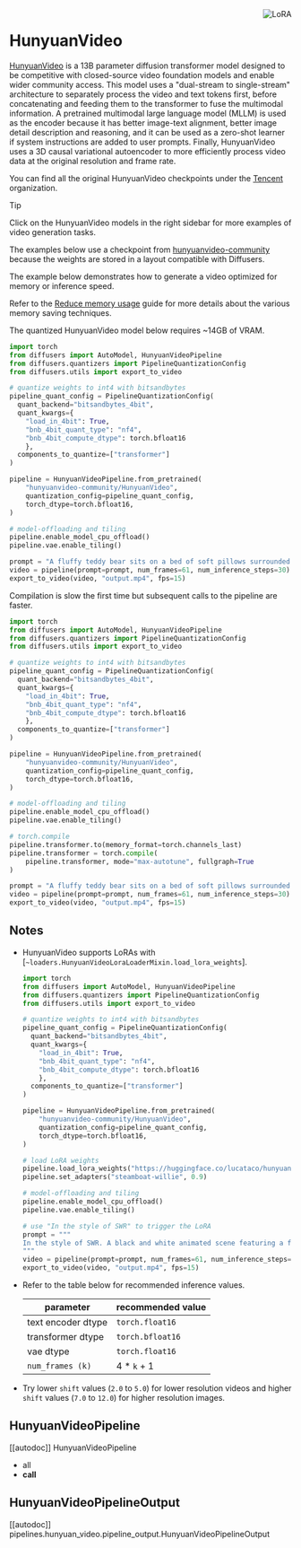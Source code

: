 <!-- Copyright 2024 The HuggingFace Team. All rights reserved.
#
# Licensed under the Apache License, Version 2.0 (the "License");
# you may not use this file except in compliance with the License.
# You may obtain a copy of the License at
#
#     http://www.apache.org/licenses/LICENSE-2.0
#
# Unless required by applicable law or agreed to in writing, software
# distributed under the License is distributed on an "AS IS" BASIS,
# WITHOUT WARRANTIES OR CONDITIONS OF ANY KIND, either express or implied.
# See the License for the specific language governing permissions and
# limitations under the License. -->

<div style="float: right;">
  <div class="flex flex-wrap space-x-1">
    <img alt="LoRA" src="https://img.shields.io/badge/LoRA-d8b4fe?style=flat"/>
  </div>
</div>

# HunyuanVideo

[HunyuanVideo](https://huggingface.co/papers/2412.03603) is a 13B parameter diffusion transformer model designed to be competitive with closed-source video foundation models and enable wider community access. This model uses a "dual-stream to single-stream" architecture to separately process the video and text tokens first, before concatenating and feeding them to the transformer to fuse the multimodal information. A pretrained multimodal large language model (MLLM) is used as the encoder because it has better image-text alignment, better image detail description and reasoning, and it can be used as a zero-shot learner if system instructions are added to user prompts. Finally, HunyuanVideo uses a 3D causal variational autoencoder to more efficiently process video data at the original resolution and frame rate.

You can find all the original HunyuanVideo checkpoints under the [Tencent](https://huggingface.co/tencent) organization.

> [!TIP]
> Click on the HunyuanVideo models in the right sidebar for more examples of video generation tasks.
>
> The examples below use a checkpoint from [hunyuanvideo-community](https://huggingface.co/hunyuanvideo-community) because the weights are stored in a layout compatible with Diffusers.

The example below demonstrates how to generate a video optimized for memory or inference speed.

<hfoptions id="usage">
<hfoption id="memory">

Refer to the [Reduce memory usage](../../optimization/memory) guide for more details about the various memory saving techniques.

The quantized HunyuanVideo model below requires ~14GB of VRAM.

```py
import torch
from diffusers import AutoModel, HunyuanVideoPipeline
from diffusers.quantizers import PipelineQuantizationConfig
from diffusers.utils import export_to_video

# quantize weights to int4 with bitsandbytes
pipeline_quant_config = PipelineQuantizationConfig(
  quant_backend="bitsandbytes_4bit",
  quant_kwargs={
    "load_in_4bit": True,
    "bnb_4bit_quant_type": "nf4",
    "bnb_4bit_compute_dtype": torch.bfloat16
    },
  components_to_quantize=["transformer"]
)

pipeline = HunyuanVideoPipeline.from_pretrained(
    "hunyuanvideo-community/HunyuanVideo",
    quantization_config=pipeline_quant_config,
    torch_dtype=torch.bfloat16,
)

# model-offloading and tiling
pipeline.enable_model_cpu_offload()
pipeline.vae.enable_tiling()

prompt = "A fluffy teddy bear sits on a bed of soft pillows surrounded by children's toys."
video = pipeline(prompt=prompt, num_frames=61, num_inference_steps=30).frames[0]
export_to_video(video, "output.mp4", fps=15)
```

</hfoption>
<hfoption id="inference speed">

Compilation is slow the first time but subsequent calls to the pipeline are faster.

```py
import torch
from diffusers import AutoModel, HunyuanVideoPipeline
from diffusers.quantizers import PipelineQuantizationConfig
from diffusers.utils import export_to_video

# quantize weights to int4 with bitsandbytes
pipeline_quant_config = PipelineQuantizationConfig(
  quant_backend="bitsandbytes_4bit",
  quant_kwargs={
    "load_in_4bit": True,
    "bnb_4bit_quant_type": "nf4",
    "bnb_4bit_compute_dtype": torch.bfloat16
    },
  components_to_quantize=["transformer"]
)

pipeline = HunyuanVideoPipeline.from_pretrained(
    "hunyuanvideo-community/HunyuanVideo",
    quantization_config=pipeline_quant_config,
    torch_dtype=torch.bfloat16,
)

# model-offloading and tiling
pipeline.enable_model_cpu_offload()
pipeline.vae.enable_tiling()

# torch.compile
pipeline.transformer.to(memory_format=torch.channels_last)
pipeline.transformer = torch.compile(
    pipeline.transformer, mode="max-autotune", fullgraph=True
)

prompt = "A fluffy teddy bear sits on a bed of soft pillows surrounded by children's toys."
video = pipeline(prompt=prompt, num_frames=61, num_inference_steps=30).frames[0]
export_to_video(video, "output.mp4", fps=15)
```

</hfoption>
</hfoptions>

## Notes

- HunyuanVideo supports LoRAs with [`~loaders.HunyuanVideoLoraLoaderMixin.load_lora_weights`].

  ```py
  import torch
  from diffusers import AutoModel, HunyuanVideoPipeline
  from diffusers.quantizers import PipelineQuantizationConfig
  from diffusers.utils import export_to_video

  # quantize weights to int4 with bitsandbytes
  pipeline_quant_config = PipelineQuantizationConfig(
    quant_backend="bitsandbytes_4bit",
    quant_kwargs={
      "load_in_4bit": True,
      "bnb_4bit_quant_type": "nf4",
      "bnb_4bit_compute_dtype": torch.bfloat16
      },
    components_to_quantize=["transformer"]
  )

  pipeline = HunyuanVideoPipeline.from_pretrained(
      "hunyuanvideo-community/HunyuanVideo",
      quantization_config=pipeline_quant_config,
      torch_dtype=torch.bfloat16,
  )

  # load LoRA weights
  pipeline.load_lora_weights("https://huggingface.co/lucataco/hunyuan-steamboat-willie-10", adapter_name="steamboat-willie")
  pipeline.set_adapters("steamboat-willie", 0.9)

  # model-offloading and tiling
  pipeline.enable_model_cpu_offload()
  pipeline.vae.enable_tiling()

  # use "In the style of SWR" to trigger the LoRA
  prompt = """
  In the style of SWR. A black and white animated scene featuring a fluffy teddy bear sits on a bed of soft pillows surrounded by children's toys.
  """
  video = pipeline(prompt=prompt, num_frames=61, num_inference_steps=30).frames[0]
  export_to_video(video, "output.mp4", fps=15)
  ```

- Refer to the table below for recommended inference values.

  | parameter | recommended value |
  |---|---|
  | text encoder dtype | `torch.float16` |
  | transformer dtype | `torch.bfloat16` |
  | vae dtype | `torch.float16` |
  | `num_frames (k)` | 4 * `k` + 1 |

- Try lower `shift` values (`2.0` to `5.0`) for lower resolution videos and higher `shift` values (`7.0` to `12.0`) for higher resolution images.

## HunyuanVideoPipeline

[[autodoc]] HunyuanVideoPipeline
  - all
  - __call__

## HunyuanVideoPipelineOutput

[[autodoc]] pipelines.hunyuan_video.pipeline_output.HunyuanVideoPipelineOutput
